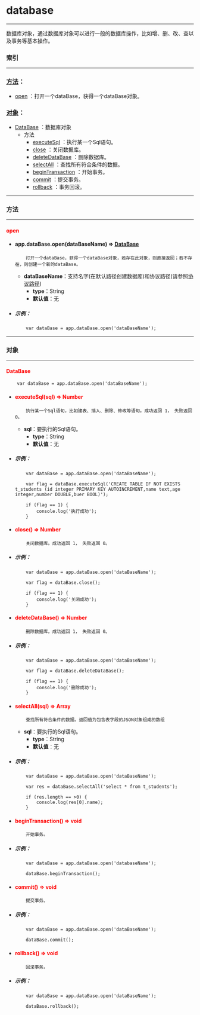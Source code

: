 # database
***


数据库对象，通过数据库对象可以进行一般的数据库操作，比如增、删、改、查以及事务等基本操作。



###	索引
***
###	[方法](#方法)：

*	[open](#open) ：打开一个dataBase，获得一个dataBase对象。

###	[对象](#对象)：

*	[DataBase](#DataBase) ：数据库对象
	-	方法
		-	[executeSql](#executeSql) ：执行某一个Sql语句。
		-	[close](#close) ：关闭数据库。
		-	[deleteDataBase](#deleteDataBase) ：删除数据库。
		-	[selectAll](#selectAll) ：查找所有符合条件的数据。
		-	[beginTransaction](#beginTransaction) ：开始事务。
		-	[commit](#commit) ：提交事务。
		-	[rollback](#rollback) ：事务回滚。

***
###	<div id="方法">方法</div>
***

#### <div id="open" style="color:red">open</div>
-	####	app.dataBase.open(dataBaseName)   ⇒ [DataBase](#DataBase) 
			打开一个dataBase，获得一个dataBase对象，若存在此对象，则直接返回；若不存在，则创建一个新的dataBase。
	-	**dataBaseName**：支持名字(在默认路径创建数据库)和协议路径(请参照[协议路径](./xieyilujin))
		-	**type**：String
		-	**默认值**：无

-	#####	示例：

			var dataBase = app.dataBase.open('dataBaseName');

***
###	<div id="对象">对象</div>
***

####	<div id="DataBase" style="color:red">DataBase</div>

		var dataBase = app.dataBase.open('dataBaseName');
	
-	#### <div id="executeSql" style="color:red">executeSql(sql)   ⇒ Number </div>   
			执行某一个Sql语句，比如建表、插入、删除、修改等语句。成功返回 1， 失败返回 0。
	-	**sql**：要执行的Sql语句。
		-	**type**：String
		-	**默认值**：无

-	#####	示例：

			var dataBase = app.dataBase.open('dataBaseName');

			var flag = dataBase.executeSql('CREATE TABLE IF NOT EXISTS t_students (id integer PRIMARY KEY AUTOINCREMENT,name text,age integer,number DOUBLE,buer BOOL)');

			if (flag == 1) {
			    console.log('执行成功');
			}

-	#### <div id="close" style="color:red">close()   ⇒ Number </div>   
			关闭数据库。成功返回 1， 失败返回 0。

-	#####	示例：

			var dataBase = app.dataBase.open('dataBaseName');

			var flag = dataBase.close();

			if (flag == 1) {
			    console.log('关闭成功');
			}

-	#### <div id="deleteDataBase" style="color:red">deleteDataBase()   ⇒ Number </div>   
			删除数据库。成功返回 1， 失败返回 0。

-	#####	示例：

			var dataBase = app.dataBase.open('dataBaseName');

			var flag = dataBase.deleteDataBase();

			if (flag == 1) {
			    console.log('删除成功');
			}

-	#### <div id="selectAll" style="color:red">selectAll(sql)   ⇒ Array </div>   
			查找所有符合条件的数据。返回值为包含表字段的JSON对象组成的数组
	-	**sql**：要执行的Sql语句。
		-	**type**：String
		-	**默认值**：无

-	#####	示例：

			var dataBase = app.dataBase.open('dataBaseName');

			var res = dataBase.selectAll('select * from t_students');

			if (res.length == >0) {
			    console.log(res[0].name);
			}

-	#### <div id="beginTransaction" style="color:red">beginTransaction()   ⇒ void </div>   
			开始事务。

-	#####	示例：

			var dataBase = app.dataBase.open('databaseName');

			dataBase.beginTransaction();

-	#### <div id="commit" style="color:red">commit()   ⇒ void </div>   
			提交事务。

-	#####	示例：

			var dataBase = app.dataBase.open('dataBaseName');

			dataBase.commit();

-	#### <div id="rollback" style="color:red">rollback()   ⇒ void </div>   
			回滚事务。

-	#####	示例：

			var dataBase = app.dataBase.open('dataBaseName');

			dataBase.rollback();